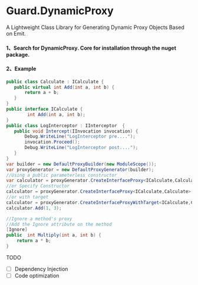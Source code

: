 # Guard.DynamicProxy
A Lightweight Class Library for Generating Dynamic Proxy Objects Based on Emit.

#### 1、Search for DynamicProxy. Core for installation through the nuget package.

#### 2、Example

```c#
public class Calculate : ICalculate {
   public virtual int Add(int a, int b) {
       return a + b;
   }
}
public interface ICalculate {
        int Add(int a, int b);
}
public class LogInterceptor : IInterceptor  {
   public void Intercept(IInvocation invocation) {
       Debug.WriteLine("LogInterceptor pre....");
       invocation.Proceed();
       Debug.WriteLine("LogInterceptor post....");
   }
}
var builder = new DefaultProxyBuilder(new ModuleScope());
var proxyGenerator = new DefaultProxyGenerator(builder);
//Using a public parameterless constructor
var calculator = proxyGenerator.CreateInterfaceProxy<ICalculate,Calculate>(new LogInterceptor());
//or Specify Constructor
calculator = proxyGenerator.CreateInterfaceProxy<ICalculate,Calculate>(new object[]{"test"},new LogInterceptor());
//or with target 
calculator = proxyGenerator.CreateInterfaceProxyWithTarget<ICalculate,Calculate>(new Calculate(),new LogInterceptor());
calculator.Add(1, 3);

//Ignore a method's proxy
//Add the Ignore attribute on the method
[Ignore]
public  int Multiply(int a, int b) {
    return a * b;
}
```

TODO

- [ ] Dependency Injection
- [ ] Code optimization
